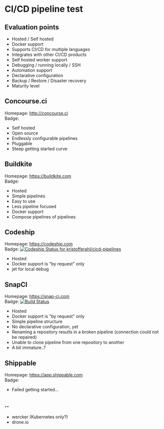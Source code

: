 # CI/CD pipeline test

## Evaluation points
- Hosted / Self hosted
- Docker support
- Supports CI/CD for multiple languages
- Integrates with other CI/CD products
- Self hosted worker support
- Debugging / running locally / SSH
- Automation support
- Declarative configuration
- Backup / Restore / Disaster recovery
- Maturity level

## Concourse.ci
Homepage: http://concourse.ci   
Badge:

- Self hosted
- Open source
- Endlessly configurable pipelines
- Pluggable
- Steep getting started curve

## Buildkite
Homepage: https://buildkite.com   
Badge:

- Hosted
- Simple pipelines
- Easy to use
- Less pipeline focused
- Docker support
- Compose pipelines of pipelines

## Codeship
Homepage: https://codeship.com   
Badge: [![Codeship Status for kristofferahl/cicd-pipelines](https://codeship.com/projects/6f601af0-9472-0134-71d5-3643c9f33b1e/status?branch=master)](https://codeship.com/projects/186635)

- Hosted
- Docker support is "by request" only
- jet for local debug

## SnapCI
Homepage: https://snap-ci.com   
Badge: [![Build Status](https://snap-ci.com/kristofferahl/cicd-pipelines/branch/master/build_image)](https://snap-ci.com/kristofferahl/cicd-pipelines/branch/master)

- Hosted
- Docker support is "by request" only
- Simple pipeline structure
- No declarative configuration, yet
- Renaming a repository results in a broken pipeline (connection could not be repaired)
- Unable to clone pipeline from one repository to another
- A bit immature..?

## Shippable
Homepage: https://app.shippable.com   
Badge:

- Failed getting started...

## ..
- wercker (Kubernetes only?)
- drone.io
